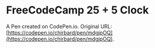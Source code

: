 # FreeCodeCamp 25 + 5 Clock

A Pen created on CodePen.io. Original URL: [https://codepen.io/chirbard/pen/mdgjpOQ](https://codepen.io/chirbard/pen/mdgjpOQ).

